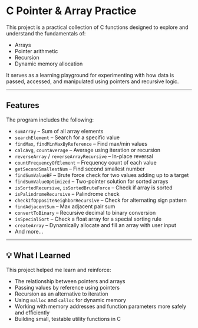 # C Pointer & Array Practice

This project is a practical collection of C functions designed to explore and understand the fundamentals of:

- Arrays
- Pointer arithmetic
- Recursion
- Dynamic memory allocation

It serves as a learning playground for experimenting with how data is passed, accessed, and manipulated using pointers and recursive logic.

---

## Features

The program includes the following:

- `sumArray` – Sum of all array elements  
- `searchElement` – Search for a specific value  
- `findMax`, `findMinMaxByReference` – Find max/min values  
- `calcAvg`, `countAverage` – Average using iteration or recursion  
- `reverseArray` / `reverseArrayRecursive` – In-place reversal  
- `countFrequencyOfElement` – Frequency count of each value  
- `getSecondSmallestNum` – Find second smallest number  
- `findSumValueBF` – Brute force check for two values adding up to a target  
- `findSumValueOptimized` – Two-pointer solution for sorted arrays  
- `isSortedRecursive`, `isSortedBruteForce` – Check if array is sorted  
- `isPalindromeRecursive` – Palindrome check  
- `checkIfOppositeNeighborRecursive` – Check for alternating sign pattern  
- `findAdjacentSum` – Max adjacent pair sum  
- `convertToBinary` – Recursive decimal to binary conversion  
- `isSpecialSort` – Check a float array for a special sorting rule  
- `createArray` – Dynamically allocate and fill an array with user input  
- And more...

---

## 💡 What I Learned

This project helped me learn and reinforce:

- The relationship between pointers and arrays
- Passing values by reference using pointers
- Recursion as an alternative to iteration
- Using `malloc` and `calloc` for dynamic memory
- Working with memory addresses and function parameters more safely and efficiently
- Building small, testable utility functions in C
